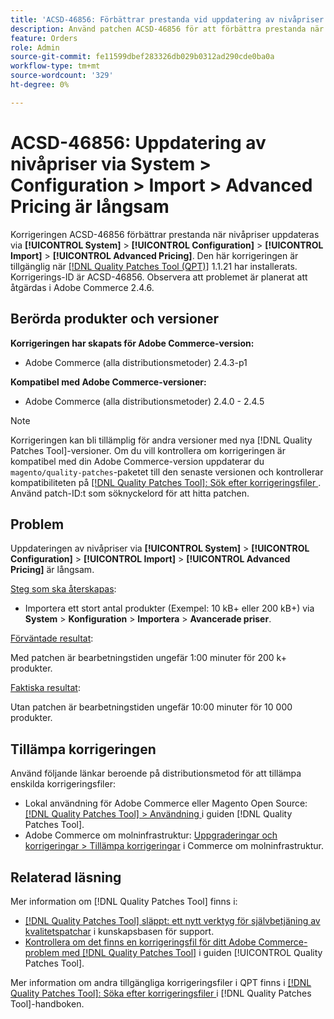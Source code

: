 ```yaml
---
title: 'ACSD-46856: Förbättrar prestanda vid uppdatering av nivåpriser'
description: Använd patchen ACSD-46856 för att förbättra prestanda när du uppdaterar nivåpriser via System &gt; Configuration &gt; Import &gt; Advanced Pricing.
feature: Orders
role: Admin
source-git-commit: fe11599dbef283326db029b0312ad290cde0ba0a
workflow-type: tm+mt
source-wordcount: '329'
ht-degree: 0%

---
```


# ACSD-46856: Uppdatering av nivåpriser via System > Configuration > Import > Advanced Pricing är långsam

Korrigeringen ACSD-46856 förbättrar prestanda när nivåpriser uppdateras via **[!UICONTROL System]** > **[!UICONTROL Configuration]** > **[!UICONTROL Import]** > **[!UICONTROL Advanced Pricing]**. Den här korrigeringen är tillgänglig när [[!DNL Quality Patches Tool (QPT)]](https://experienceleague.adobe.com/sv/docs/commerce-knowledge-base/kb/announcements/commerce-announcements/magento-quality-patches-released-new-tool-to-self-serve-quality-patches) 1.1.21 har installerats. Korrigerings-ID är ACSD-46856. Observera att problemet är planerat att åtgärdas i Adobe Commerce 2.4.6.

## Berörda produkter och versioner

**Korrigeringen har skapats för Adobe Commerce-version:**

* Adobe Commerce (alla distributionsmetoder) 2.4.3-p1

**Kompatibel med Adobe Commerce-versioner:**

* Adobe Commerce (alla distributionsmetoder) 2.4.0 - 2.4.5

>[!NOTE]
>
>Korrigeringen kan bli tillämplig för andra versioner med nya [!DNL Quality Patches Tool]-versioner. Om du vill kontrollera om korrigeringen är kompatibel med din Adobe Commerce-version uppdaterar du `magento/quality-patches`-paketet till den senaste versionen och kontrollerar kompatibiliteten på [[!DNL Quality Patches Tool]: Sök efter korrigeringsfiler ](https://experienceleague.adobe.com/tools/commerce-quality-patches/index.html?lang=sv-SE). Använd patch-ID:t som söknyckelord för att hitta patchen.

## Problem

Uppdateringen av nivåpriser via **[!UICONTROL System]** > **[!UICONTROL Configuration]** > **[!UICONTROL Import]** > **[!UICONTROL Advanced Pricing]** är långsam.

<u>Steg som ska återskapas</u>:

* Importera ett stort antal produkter (Exempel: 10 kB+ eller 200 kB+) via **System** > **Konfiguration** > **Importera** > **Avancerade priser**.

<u>Förväntade resultat</u>:

Med patchen är bearbetningstiden ungefär 1:00 minuter för 200 k+ produkter.

<u>Faktiska resultat</u>:

Utan patchen är bearbetningstiden ungefär 10:00 minuter för 10 000 produkter.

## Tillämpa korrigeringen

Använd följande länkar beroende på distributionsmetod för att tillämpa enskilda korrigeringsfiler:

* Lokal användning för Adobe Commerce eller Magento Open Source: [[!DNL Quality Patches Tool] > Användning ](/help/tools/quality-patches-tool/usage.md) i guiden [!DNL Quality Patches Tool].
* Adobe Commerce om molninfrastruktur: [Uppgraderingar och korrigeringar > Tillämpa korrigeringar](https://experienceleague.adobe.com/docs/commerce-cloud-service/user-guide/develop/upgrade/apply-patches.html?lang=sv-SE) i Commerce om molninfrastruktur.

## Relaterad läsning

Mer information om [!DNL Quality Patches Tool] finns i:

* [[!DNL Quality Patches Tool] släppt: ett nytt verktyg för självbetjäning av kvalitetspatchar](https://experienceleague.adobe.com/sv/docs/commerce-knowledge-base/kb/announcements/commerce-announcements/magento-quality-patches-released-new-tool-to-self-serve-quality-patches) i kunskapsbasen för support.
* [Kontrollera om det finns en korrigeringsfil för ditt Adobe Commerce-problem med  [!DNL Quality Patches Tool]](/help/tools/quality-patches-tool/patches-available-in-qpt/check-patch-for-magento-issue-with-magento-quality-patches.md) i guiden [!UICONTROL Quality Patches Tool].


Mer information om andra tillgängliga korrigeringsfiler i QPT finns i [[!DNL Quality Patches Tool]: Söka efter korrigeringsfiler ](https://experienceleague.adobe.com/tools/commerce-quality-patches/index.html?lang=sv-SE) i [!DNL Quality Patches Tool]-handboken.
